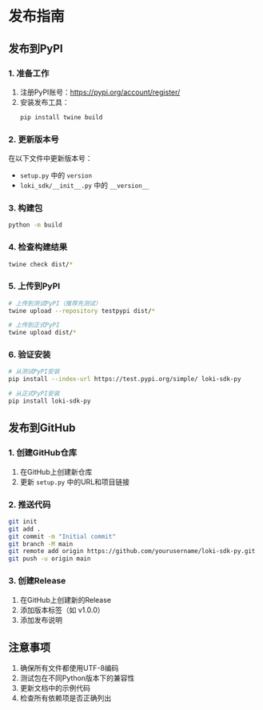 # 发布指南

## 发布到PyPI

### 1. 准备工作

1. 注册PyPI账号：https://pypi.org/account/register/
2. 安装发布工具：
   ```bash
   pip install twine build
   ```

### 2. 更新版本号

在以下文件中更新版本号：
- `setup.py` 中的 `version`
- `loki_sdk/__init__.py` 中的 `__version__`

### 3. 构建包

```bash
python -m build
```

### 4. 检查构建结果

```bash
twine check dist/*
```

### 5. 上传到PyPI

```bash
# 上传到测试PyPI（推荐先测试）
twine upload --repository testpypi dist/*

# 上传到正式PyPI
twine upload dist/*
```

### 6. 验证安装

```bash
# 从测试PyPI安装
pip install --index-url https://test.pypi.org/simple/ loki-sdk-py

# 从正式PyPI安装
pip install loki-sdk-py
```

## 发布到GitHub

### 1. 创建GitHub仓库

1. 在GitHub上创建新仓库
2. 更新 `setup.py` 中的URL和项目链接

### 2. 推送代码

```bash
git init
git add .
git commit -m "Initial commit"
git branch -M main
git remote add origin https://github.com/yourusername/loki-sdk-py.git
git push -u origin main
```

### 3. 创建Release

1. 在GitHub上创建新的Release
2. 添加版本标签（如 v1.0.0）
3. 添加发布说明

## 注意事项

1. 确保所有文件都使用UTF-8编码
2. 测试包在不同Python版本下的兼容性
3. 更新文档中的示例代码
4. 检查所有依赖项是否正确列出
